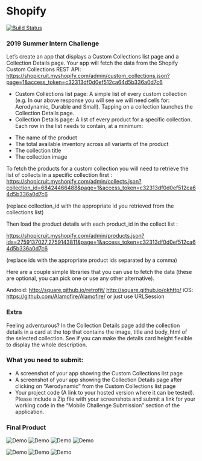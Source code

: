 # Shopify

[![Build Status](https://travis-ci.org/jpeng06/Shopify.svg?branch=master)](https://travis-ci.org/jpeng06/Shopify)


### 2019 Summer Intern Challenge  

Let’s create an app that displays a Custom Collections list page and a Collection Details page. Your app will fetch the data from the Shopify Custom Collections REST API: https://shopicruit.myshopify.com/admin/custom_collections.json?page=1&access_token=c32313df0d0ef512ca64d5b336a0d7c6

- Custom Collections list page: A simple list of every custom collection (e.g. In our above response you will see we will need cells for: Aerodynamic, Durable and Small). Tapping on a collection launches the Collection Details page. 
- Collection Details page: A list of every product for a specific collection. Each row in the list needs to contain, at a minimum: 
* The name of the product
* The total available inventory across all variants of the product
* The collection title
* The collection image


To fetch the products for a custom collection you will need to retrieve the list of collects in a specific collection first :
https://shopicruit.myshopify.com/admin/collects.json?collection_id=68424466488&page=1&access_token=c32313df0d0ef512ca64d5b336a0d7c6

(replace collection_id with the appropriate id you retrieved from the collections list)

Then load the product details with each product_id in the collect list : 

https://shopicruit.myshopify.com/admin/products.json?ids=2759137027,2759143811&page=1&access_token=c32313df0d0ef512ca64d5b336a0d7c6

(replace ids with the appropriate product ids separated by a comma)


Here are a couple simple libraries that you can use to fetch the data (these are optional, you can pick one or use any other alternative).

Android:
http://square.github.io/retrofit/
http://square.github.io/okhttp/
iOS:
https://github.com/Alamofire/Alamofire/ or just use URLSession

### Extra

Feeling adventurous? In the Collection Details page add the collection details in a card at the top that contains the image, title and body_html of the selected collection. See if  you can make the details card height flexible to display the whole description.

### What you need to submit:
- A screenshot of your app showing the Custom Collections list page
- A screenshot of your app showing the Collection Details page after clicking on “Aerodynamic” from the Custom Collections list page
- Your project code (A link to your hosted version where it can be tested).
Please include a Zip file with your screenshots and submit a link for your working code in the “Mobile Challenge Submission” section of the application. 


### Final Product


![Demo](https://github.com/jpeng06/Shopify/blob/master/images/smartmockups_jqog3kri.png "Demo")
![Demo](https://github.com/jpeng06/Shopify/blob/master/images/smartmockups_jqog4adk.png "Demo")
![Demo](https://github.com/jpeng06/Shopify/blob/master/images/smartmockups_jqog4oyj.png "Demo")
![Demo](https://github.com/jpeng06/Shopify/blob/master/images/smartmockups_jqog501f.png "Demo")

![Demo](https://github.com/jpeng06/Shopify/blob/master/images/Screen%20Shot%202019-01-08%20at%201.48.58%20AM.png "Demo")
![Demo](https://github.com/jpeng06/Shopify/blob/master/images/Screen%20Shot%202019-01-08%20at%201.49.17%20AM.png "Demo")
![Demo](https://github.com/jpeng06/Shopify/blob/master/images/Screen%20Shot%202019-01-08%20at%201.49.46%20AM.png "Demo")
